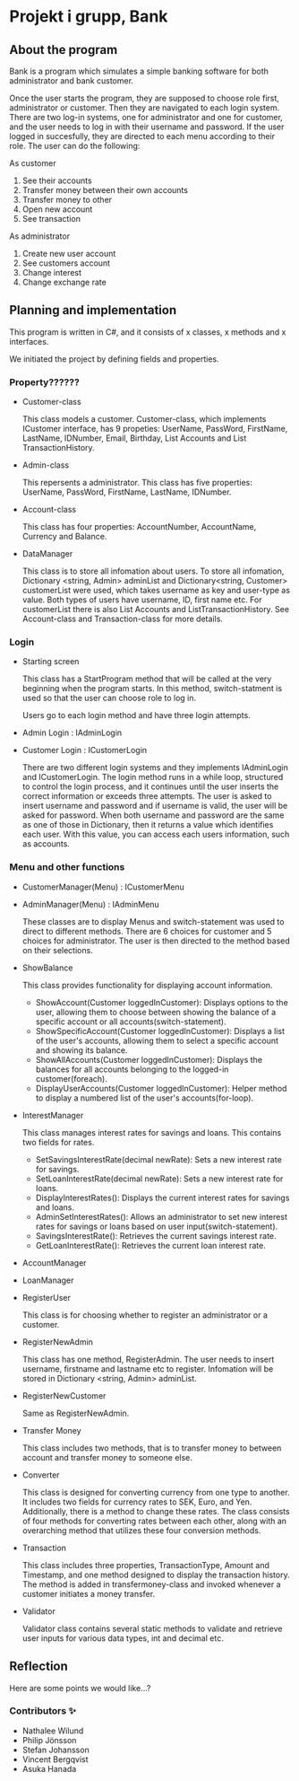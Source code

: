 # Projekt i grupp, Bank
## About the program
Bank is a program which simulates a simple banking software for both administrator and bank customer.

Once the user starts the program, they are supposed to choose role first, administrator or customer. Then they are navigated to each login system. There are two log-in systems, one for administrator and one for customer, and the user needs to log in with their username and password.
If the user logged in succesfully, they are directed to each menu according to their role. The user can do the following:

As customer
1. See their accounts
2. Transfer money between their own accounts
3. Transfer money to other
4. Open new account
5. See transaction

As administrator
1. Create new user account
2. See customers account
3. Change interest
4. Change exchange rate

## Planning and implementation

This program is written in C#, and it consists of x classes, x methods and x interfaces. 

We initiated the project by defining fields and properties.

### Property??????

* Customer-class

  This class models a customer. Customer-class, which implements ICustomer interface, has 9 propeties: UserName, PassWord, FirstName, LastName, IDNumber, Email, Birthday, List <Account> Accounts and List <Transaction> TransactionHistory.
  
* Admin-class

  This repersents a administrator. This class has five properties: UserName, PassWord, FirstName, LastName, IDNumber.

* Account-class

  This class has four properties: AccountNumber, AccountName, Currency and Balance. 
  
* DataManager

  This class is to store all infomation about users. To store all infomation, Dictionary <string, Admin> adminList and Dictionary<string, Customer> customerList were used, which takes username as key and user-type as value. Both types of users have username, ID, first name etc. For customerList there is also List<Account> Accounts and List<Transaction>TransactionHistory. See Account-class and Transaction-class for more details.

### Login
  
* Starting screen

  This class has a StartProgram method that will be called at the very beginning when the program starts. In this method, switch-statment is used so that the user can choose role to log in.

  Users go to each login method and have three login attempts. 
* Admin Login : IAdminLogin
* Customer Login : ICustomerLogin

  There are two different login systems and they implements IAdminLogin and ICustomerLogin. The login method runs in a while loop, structured to control the login process, and it continues until the user inserts the correct information or exceeds three attempts. The user is asked to insert username and password and if username is valid, the user will be asked for password. When both username and password are the same as one of those in Dictionary, then it returns a value which identifies each user. With this value, you can access each users information, such as accounts.

### Menu and other functions

* CustomerManager(Menu) : ICustomerMenu
* AdminManager(Menu) : IAdminMenu

  These classes are to display Menus and switch-statement was used to direct to different methods. There are 6 choices for customer and 5 choices for administrator. The user is then directed to the method based on their selections.

* ShowBalance

  This class provides functionality for displaying account information.

  * ShowAccount(Customer loggedInCustomer): Displays options to the user, allowing them to choose between showing the balance of a specific account or all accounts(switch-statement).
  * ShowSpecificAccount(Customer loggedInCustomer): Displays a list of the user's accounts, allowing them to select a specific account and showing its balance.
  * ShowAllAccounts(Customer loggedInCustomer): Displays the balances for all accounts belonging to the logged-in customer(foreach).
  * DisplayUserAccounts(Customer loggedInCustomer): Helper method to display a numbered list of the user's accounts(for-loop).

* InterestManager

  This class manages interest rates for savings and loans. This contains two fields for rates.
  
  * SetSavingsInterestRate(decimal newRate): Sets a new interest rate for savings.
  * SetLoanInterestRate(decimal newRate): Sets a new interest rate for loans.
  * DisplayInterestRates(): Displays the current interest rates for savings and loans.
  * AdminSetInterestRates(): Allows an administrator to set new interest rates for savings or loans based on user input(switch-statement).
  * SavingsInterestRate(): Retrieves the current savings interest rate.
  * GetLoanInterestRate(): Retrieves the current loan interest rate.
  
* AccountManager
  
* LoanManager
  
* RegisterUser

  This class is for choosing whether to register an administrator or a customer.
   
* RegisterNewAdmin

  This class has one method, RegisterAdmin. The user needs to insert username, firstname and lastname etc to register. Infomation will be stored in Dictionary <string, Admin> adminList.

 * RegisterNewCustomer

   Same as RegisterNewAdmin.

* Transfer Money

  This class includes two methods, that is to transfer money to between account and transfer money to someone else.

* Converter

  This class is designed for converting currency from one type to another. It includes two fields for currency rates to SEK, Euro, and Yen. Additionally, there is a method to change these rates. The class consists of four methods for converting rates between each other, along with an overarching method that utilizes these four conversion methods.

* Transaction

  This class includes three properties, TransactionType, Amount and Timestamp, and one method designed to display the transaction history. The method is added in transfermoney-class and invoked whenever a customer initiates a money transfer.

* Validator

  Validator class contains several static methods to validate and retrieve user inputs for various data types, int and decimal etc.




## Reflection
Here are some points we would like...?



### Contributors ✨
* Nathalee Wilund
* Philip Jönsson
* Stefan Johansson
* Vincent Bergqvist
* Asuka Hanada
